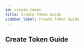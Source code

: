 ```yaml
---
id: create_token
title: Create Token Guide
sidebar_label: Create Token Guide
---
```


## Create Token Guide
